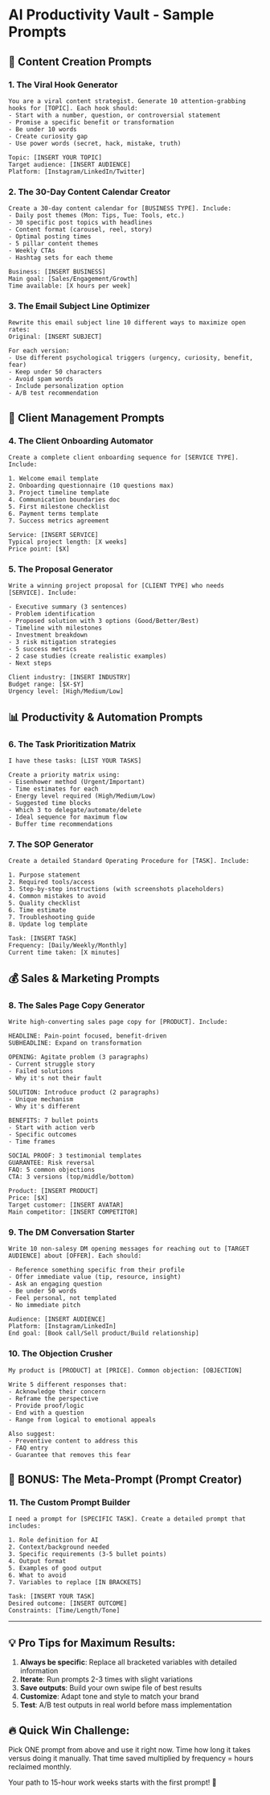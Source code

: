 # AI Productivity Vault - Sample Prompts

## 🚀 Content Creation Prompts

### 1. The Viral Hook Generator
```
You are a viral content strategist. Generate 10 attention-grabbing hooks for [TOPIC]. Each hook should:
- Start with a number, question, or controversial statement
- Promise a specific benefit or transformation
- Be under 10 words
- Create curiosity gap
- Use power words (secret, hack, mistake, truth)

Topic: [INSERT YOUR TOPIC]
Target audience: [INSERT AUDIENCE]
Platform: [Instagram/LinkedIn/Twitter]
```

### 2. The 30-Day Content Calendar Creator
```
Create a 30-day content calendar for [BUSINESS TYPE]. Include:
- Daily post themes (Mon: Tips, Tue: Tools, etc.)
- 30 specific post topics with headlines
- Content format (carousel, reel, story)
- Optimal posting times
- 5 pillar content themes
- Weekly CTAs
- Hashtag sets for each theme

Business: [INSERT BUSINESS]
Main goal: [Sales/Engagement/Growth]
Time available: [X hours per week]
```

### 3. The Email Subject Line Optimizer
```
Rewrite this email subject line 10 different ways to maximize open rates:
Original: [INSERT SUBJECT]

For each version:
- Use different psychological triggers (urgency, curiosity, benefit, fear)
- Keep under 50 characters
- Avoid spam words
- Include personalization option
- A/B test recommendation
```

## 💼 Client Management Prompts

### 4. The Client Onboarding Automator
```
Create a complete client onboarding sequence for [SERVICE TYPE]. Include:

1. Welcome email template
2. Onboarding questionnaire (10 questions max)
3. Project timeline template
4. Communication boundaries doc
5. First milestone checklist
6. Payment terms template
7. Success metrics agreement

Service: [INSERT SERVICE]
Typical project length: [X weeks]
Price point: [$X]
```

### 5. The Proposal Generator
```
Write a winning project proposal for [CLIENT TYPE] who needs [SERVICE]. Include:

- Executive summary (3 sentences)
- Problem identification
- Proposed solution with 3 options (Good/Better/Best)
- Timeline with milestones
- Investment breakdown
- 3 risk mitigation strategies
- 5 success metrics
- 2 case studies (create realistic examples)
- Next steps

Client industry: [INSERT INDUSTRY]
Budget range: [$X-$Y]
Urgency level: [High/Medium/Low]
```

## 📊 Productivity & Automation Prompts

### 6. The Task Prioritization Matrix
```
I have these tasks: [LIST YOUR TASKS]

Create a priority matrix using:
- Eisenhower method (Urgent/Important)
- Time estimates for each
- Energy level required (High/Medium/Low)
- Suggested time blocks
- Which 3 to delegate/automate/delete
- Ideal sequence for maximum flow
- Buffer time recommendations
```

### 7. The SOP Generator
```
Create a detailed Standard Operating Procedure for [TASK]. Include:

1. Purpose statement
2. Required tools/access
3. Step-by-step instructions (with screenshots placeholders)
4. Common mistakes to avoid
5. Quality checklist
6. Time estimate
7. Troubleshooting guide
8. Update log template

Task: [INSERT TASK]
Frequency: [Daily/Weekly/Monthly]
Current time taken: [X minutes]
```

## 💰 Sales & Marketing Prompts

### 8. The Sales Page Copy Generator
```
Write high-converting sales page copy for [PRODUCT]. Include:

HEADLINE: Pain-point focused, benefit-driven
SUBHEADLINE: Expand on transformation

OPENING: Agitate problem (3 paragraphs)
- Current struggle story
- Failed solutions
- Why it's not their fault

SOLUTION: Introduce product (2 paragraphs)
- Unique mechanism
- Why it's different

BENEFITS: 7 bullet points
- Start with action verb
- Specific outcomes
- Time frames

SOCIAL PROOF: 3 testimonial templates
GUARANTEE: Risk reversal
FAQ: 5 common objections
CTA: 3 versions (top/middle/bottom)

Product: [INSERT PRODUCT]
Price: [$X]
Target customer: [INSERT AVATAR]
Main competitor: [INSERT COMPETITOR]
```

### 9. The DM Conversation Starter
```
Write 10 non-salesy DM opening messages for reaching out to [TARGET AUDIENCE] about [OFFER]. Each should:

- Reference something specific from their profile
- Offer immediate value (tip, resource, insight)
- Ask an engaging question
- Be under 50 words
- Feel personal, not templated
- No immediate pitch

Audience: [INSERT AUDIENCE]
Platform: [Instagram/LinkedIn]
End goal: [Book call/Sell product/Build relationship]
```

### 10. The Objection Crusher
```
My product is [PRODUCT] at [PRICE]. Common objection: [OBJECTION]

Write 5 different responses that:
- Acknowledge their concern
- Reframe the perspective
- Provide proof/logic
- End with a question
- Range from logical to emotional appeals

Also suggest:
- Preventive content to address this
- FAQ entry
- Guarantee that removes this fear
```

## 🎯 BONUS: The Meta-Prompt (Prompt Creator)

### 11. The Custom Prompt Builder
```
I need a prompt for [SPECIFIC TASK]. Create a detailed prompt that includes:

1. Role definition for AI
2. Context/background needed
3. Specific requirements (3-5 bullet points)
4. Output format
5. Examples of good output
6. What to avoid
7. Variables to replace [IN BRACKETS]

Task: [INSERT YOUR TASK]
Desired outcome: [INSERT OUTCOME]
Constraints: [Time/Length/Tone]
```

---

## 💡 Pro Tips for Maximum Results:

1. **Always be specific**: Replace all bracketed variables with detailed information
2. **Iterate**: Run prompts 2-3 times with slight variations
3. **Save outputs**: Build your own swipe file of best results
4. **Customize**: Adapt tone and style to match your brand
5. **Test**: A/B test outputs in real world before mass implementation

## 🔥 Quick Win Challenge:

Pick ONE prompt from above and use it right now. Time how long it takes versus doing it manually. That time saved multiplied by frequency = hours reclaimed monthly.

Your path to 15-hour work weeks starts with the first prompt! 🚀